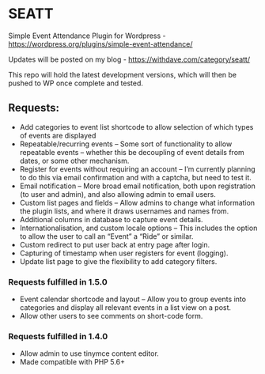 # SEATT
Simple Event Attendance Plugin for Wordpress - https://wordpress.org/plugins/simple-event-attendance/

Updates will be posted on my blog - https://withdave.com/category/seatt/

This repo will hold the latest development versions, which will then be pushed to WP once complete and tested.


## Requests:
- Add categories to event list shortcode to allow selection of which types of events are displayed
- Repeatable/recurring events – Some sort of functionality to allow repeatable events – whether this be decoupling of event details from dates, or some other mechanism.
- Register for events without requiring an account – I’m currently planning to do this via email confirmation and with a captcha, but need to test it.
- Email notification – More broad email notification, both upon registration (to user and admin), and also allowing admin to email users.
- Custom list pages and fields – Allow admins to change what information the plugin lists, and where it draws usernames and names from.
- Additional columns in database to capture event details.
- Internationalisation, and custom locale options – This includes the option to allow the user to call an “Event” a “Ride” or similar.
- Custom redirect to put user back at entry page after login.
- Capturing of timestamp when user registers for event (logging).
- Update list page to give the flexibility to add category filters.

### Requests fulfilled in 1.5.0
- Event calendar shortcode and layout – Allow you to group events into categories and display all relevant events in a list view on a post.
- Allow other users to see comments on short-code form.

### Requests fulfilled in 1.4.0
- Allow admin to use tinymce content editor.
- Made compatible with PHP 5.6+
